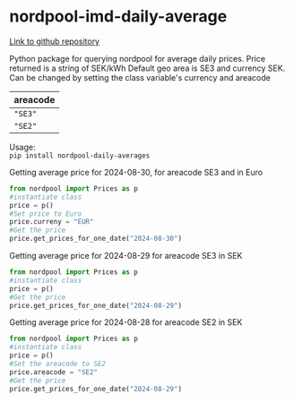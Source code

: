 # nordpool-imd-daily-average

[Link to github repository](https://github.com/g-svanberg/nordpool-imd-daily-average)

Python package for querying nordpool for average daily prices.
Price returned is a string of SEK/kWh
Default geo area is SE3 and currency SEK.
Can be changed by setting the class variable's currency and areacode

| areacode          |
| ----------------- |
| `"SE3"`           | 
| `"SE2"`           | 

Usage:  
`pip install nordpool-daily-averages`  

Getting average price for 2024-08-30, for areacode SE3 and in Euro  
~~~python
from nordpool import Prices as p
#instantiate class
price = p()
#Set price to Euro
price.curreny = "EUR"
#Get the price
price.get_prices_for_one_date("2024-08-30")
~~~

Getting average price for 2024-08-29 for areacode SE3 in SEK  
~~~python
from nordpool import Prices as p
#instantiate class
price = p()
#Get the price
price.get_prices_for_one_date("2024-08-29")
~~~

Getting average price for 2024-08-28 for areacode SE2 in SEK  
~~~python
from nordpool import Prices as p
#instantiate class
price = p()
#Set the areacode to SE2
price.areacode = "SE2"
#Get the price
price.get_prices_for_one_date("2024-08-29")
~~~
